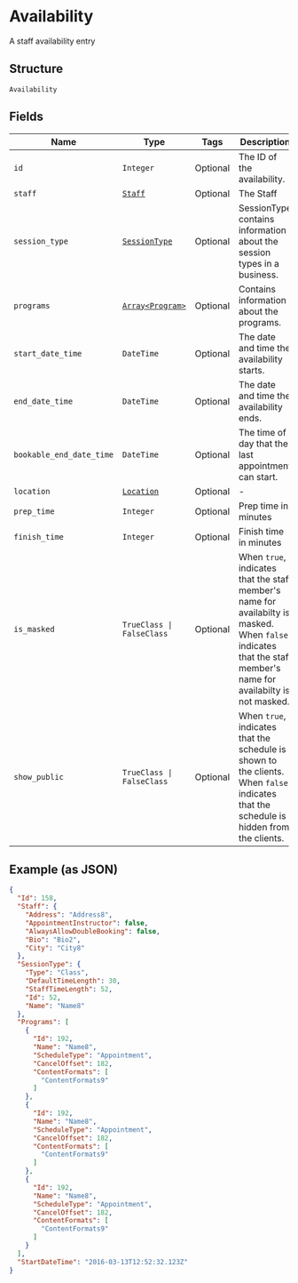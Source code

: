 
# Availability

A staff availability entry

## Structure

`Availability`

## Fields

| Name | Type | Tags | Description |
|  --- | --- | --- | --- |
| `id` | `Integer` | Optional | The ID of the availability. |
| `staff` | [`Staff`](../../doc/models/staff.md) | Optional | The Staff |
| `session_type` | [`SessionType`](../../doc/models/session-type.md) | Optional | SessionType contains information about the session types in a business. |
| `programs` | [`Array<Program>`](../../doc/models/program.md) | Optional | Contains information about the programs. |
| `start_date_time` | `DateTime` | Optional | The date and time the availability starts. |
| `end_date_time` | `DateTime` | Optional | The date and time the availability ends. |
| `bookable_end_date_time` | `DateTime` | Optional | The time of day that the last appointment can start. |
| `location` | [`Location`](../../doc/models/location.md) | Optional | - |
| `prep_time` | `Integer` | Optional | Prep time in minutes |
| `finish_time` | `Integer` | Optional | Finish time in minutes |
| `is_masked` | `TrueClass \| FalseClass` | Optional | When `true`, indicates that the staff member's name for availabilty is masked.<br>When `false`, indicates that the staff member's name for availabilty is not masked. |
| `show_public` | `TrueClass \| FalseClass` | Optional | When `true`, indicates that the schedule is shown to the clients.<br>When `false`, indicates that the schedule is hidden from the clients. |

## Example (as JSON)

```json
{
  "Id": 158,
  "Staff": {
    "Address": "Address8",
    "AppointmentInstructor": false,
    "AlwaysAllowDoubleBooking": false,
    "Bio": "Bio2",
    "City": "City8"
  },
  "SessionType": {
    "Type": "Class",
    "DefaultTimeLength": 30,
    "StaffTimeLength": 52,
    "Id": 52,
    "Name": "Name8"
  },
  "Programs": [
    {
      "Id": 192,
      "Name": "Name8",
      "ScheduleType": "Appointment",
      "CancelOffset": 182,
      "ContentFormats": [
        "ContentFormats9"
      ]
    },
    {
      "Id": 192,
      "Name": "Name8",
      "ScheduleType": "Appointment",
      "CancelOffset": 182,
      "ContentFormats": [
        "ContentFormats9"
      ]
    },
    {
      "Id": 192,
      "Name": "Name8",
      "ScheduleType": "Appointment",
      "CancelOffset": 182,
      "ContentFormats": [
        "ContentFormats9"
      ]
    }
  ],
  "StartDateTime": "2016-03-13T12:52:32.123Z"
}
```

